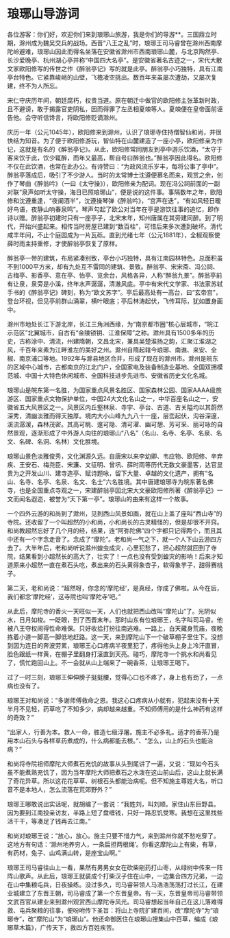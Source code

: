 # 琅琊山导游词  
各位游客：你们好，欢迎你们来到琅琊山旅游，我是你们的导游**。三国鼎立时期，滁州成为魏吴交兵的战场。西晋“八王之乱”时，琅琊王司马睿曾在滁州西南摩陀岭避难，琅琊山因此而得名坐落在安徽省滁州市西南琅琊山麓，与北京陶然亭、长沙爱晚亭、杭州湖心亭并称“中国四大名亭”。是安徽省著名古迹之一，宋代大散文家欧阳修写的传世之作《醉翁亭记》写的就是此亭。醉翁亭小巧独特，具有江南亭台特色。它紧靠峻峭的山壁，飞檐凌空挑出。数百年来虽屡次遭劫，又屡次复建，终不为人所忘。  

宋仁守庆历年间，朝廷腐朽，权贵当道。原在朝迁中做官的欧阳修主张革新时政，且不避谤，敢于揭露官吏阴私，因而得罪了左丞相夏竦等人。夏竦便在皇帝面前诬告他。会守听信馋言，将欧阳修贬谪滁州。  

庆历一年（公元1045年），欧阳修来到滁州，认识了琅琊寺住持僧智仙和尚，并很快结为知音。为了便于欧阳修游玩，智仙特在山麓建造了一座小亭，欧阳修亲为作记，这就是有名的《醉翁亭记》。从此，欧阳修常同朋友到亭中游乐饮酒，“太守于客来饮于此，饮少辄醉，而年又最高，帮自号曰醉翁也。”醉翁亭因此得名。欧阳修不仅在此饮酒，也常在此办公。有诗赞曰：“为政风流乐岁丰，每将公事了亭中”。醉翁亭落成后，吸引了不少游人。当时的太常博士沈遵便慕名而来，观赏之余，创作了琴曲《醉翁吟》（一曰《太守操》），欧阳修亲为配词。现在冯公祠前面的一副对联“泉声如听太守操，海日已照琅琊山”，便是说的这件事。事隔数年之年，欧阳修和沈遵重逢，“夜阑酒半”，沈遵操琴弹《醉翁吟》，“宫声在迭”，“有如风轻日暖好鸟语，夜静山响春泉鸣”。琴声勾起了欧公对当年在亭是游饮往事的追忆，即作诗以赠。醉翁亭初建时只有一座亭子，北宋末年，知州唐属在其旁建同醉。到了明代，开始兴盛起来。相传当时房屋已建到“数百柱”，可惜后来多次遭到破坏。清代咸丰年间，不止个庭园成为一片瓦砾。直到光绪七年（公元1881年），全椒观察使薛时雨主持重修，才使醉翁亭恢复了原样。  

醉翁亭一带的建筑，布局紧凑别致，亭台小巧独特，具有江南园林特色。总面积虽不到1000平方米，却有九处互不雷同的建筑、景致。醉翁亭、宋宋斋、冯公祠、古梅亭、影香亭、意在亭、怡亭、览余台，风格各异，人称“醉翁九景”。醉翁亭前有让泉，泉旁是小溪，终年水声潺潺，清澈风底。亭中有宋代文学家、书法家苏轼手书的《醉翁亭记》碑刻，称为“欧文苏字”。亭后最高处有一高台，曰“玄帝宫”，登台环视，但见亭前群山涌翠，横叶眼底；亭后林涛起伏，飞传耳际，犹如置身画中。  

滁州市地处长江下游北岸，长江三角洲西缘，为“南京都市圈”核心层城市，“皖江示范区”北翼城市，自古有“金陵锁钥、江淮保障”之称。滁州具有1500多年的历史，古称涂中、清流，州建隋朝，文昌北宋，兼具吴楚淮扬之韵，汇聚江淮湖之风，千百年来素为江畔淮左的美好之州。滁州自隋起辖今琅琊、南谯、来安、全椒、南京浦口等地。1992年与滁县地区合并，形成了现在的滁州市。滁州是皖东的区域中心城市，古都南京的江北门户，全国家电及装备制造业基地、全国双拥模范城、中国十大特色休闲城市、全国科技进步先进市、安徽省历史文化名城。  

琅琊山是皖东第一名胜，为国家重点风景名胜区、国家森林公园、国家AAAA级旅游区、国家重点文物保护单位，中国24大文化名山之一，中华百座名山之一，安徽省五大风景区之一。风景区内丘壑林泉、寺宇、亭台、古道、古关隘均以其蔚然深秀，清幽淡雅而得天独厚。境内大小山峰九九八十一座，层峦起伏，沟谷深邃，溪流潺湲，森林茂密。其高可眺、邃可隐、清可濯、幽可憩、芳可采、丽可咏的自然景观，逐渐形成了中外游人向往的琅琊山“八名”（名山、名寺、名亭、名泉、名文、名碑、名洞、名林）文化胜境。  

琅琊山景色淡雅俊秀，文化渊源久远。自唐宋以来李幼卿、韦应物、欧阳修、辛弃疾、王安石、梅尧臣、宋濂、文征明、曾巩、薛时雨等历代无数文豪墨客，达官显贵为之开发山川、建寺造亭、赋诗题咏，留下大量、卓越的文化遗产，拥有“名山、名寺、名亭、名泉、名文、名士”六名胜境。其中唐建琅琊寺为皖东著名佛寺，也是全国重点寺观之一，宋建醉翁亭因北宋大文豪欧阳修所著《醉翁亭记》一文而闻名遐迩，被誉为“天下第一亭”。琅琊山的由来有这样一个故事。  

一个四外云游的和尚到了滁州，见到西山风景如画，就在山上盖了座叫“西山寺”的寺院。还收留了一个叫超然的小和尚，小和尚长的古灵精怪的，但是却很不开窍。和尚教超然忘好了几个月的经，结果，连“阿弥陀佛”四个字都只记得两个，而且其中还有一个字念走音了。念成了“摩陀”。老和尚一气之下，就一个人下山云游四方去了。大半年后，老和尚听说滁州蝗虫成灾，心里犯愁了，担心超然就回到了寺院，结果看到小超然长的高大了，壮实了！一点也没有受到蝗灾的影响！后来才知道原来小超然一直在煮石头吃，煮出来的石头黄得象杏子，软得象芋子，甜得赛桃子。  

第二天，老和尚说：“超然呀，你念的‘摩陀经’，是真经，你成了佛啦。从今在后，我们都念‘摩陀经’，这寺院也叫‘摩陀寺’吧。”  

从此后，摩陀寺的香火一天旺似一天，人们也就把西山改叫“摩陀山”了。光阴似水，日月如梭。一眨眼，到了西晋末年。那时山东有位琅琊王，名字叫司马睿。他被八王夺权闹得性命难保。只好收拾打扮往南逃难。一路上，白天藏身荒庙，夜晚拣着小道一脚高一脚低地赶路。这一天，来到摩陀山下一个破草棚子里住下。没想到因为连日的奔波劳累，琅琊王心口疼病半夜里犯了，疼得他头上身上冷汗直冒，脸色跟纸一样黄，在棚子里翻身打滚直到天亮。碰巧，摩陀寺一个挑水和尚看见了，慌忙跑回山上。不一会就从山上端来了一碗香茶，让琅琊王喝下。  

过了一时三刻，琅琊王伸伸膀子挺挺腰，觉得心口也不疼了，身上也有劲了，一点病也没有了。  

琅琊王对和尚说：“多谢师傅救命之恩。我这心口疼病从小就有，犯起来没有十天半月不见轻，药草吃了不知多少，病却越来越重。不知师傅用的是什么神药有这样的奇效？”  

“出家人，行善为本。救人一命，胜造七级浮屠。施主不必多礼。适才的香茶乃是用本山石头与各样草药煮成的，什么病都能去根。”、“怎么，山上的石头也能治病？”  

和尚将寺院祖师摩陀大师煮石充饥的故事从头到尾讲了一遍，又说：“现如今石头虽不能煮熟充饥了，因为当年摩陀大师把煮石之水泼在这山前山后，这山上就长满了奇花异草。所以这花花草草、树根石头都能治病呢。但不知施主尊姓大名，听口音不是本地人，怎么流落在荒郊野外？”  

琅琊王哪敢说出实话呢，就胡编了一套说：“我姓刘，叫刘顺。家住山东巨野县。因为要到江南投亲访友，半路上短了盘缠钱，只好一路忍饥受寒。我想在这里找些活干干，等凑足了钱再去江南。”  

和尚对琅琊王说：“放心，放心。施主只要不惜力气，来到滁州你就不愁吃穿了。这地方有句话：‘滁州地养穷人，一条扁担两根绳’。你看这摩陀山上有柴，有草，有药材，兔子、山鸡满山转，是座宝山啊。”  

琅琊王司马睿往山上一看，果然有男男女女在砍柴剜药打山枣，从绿树中传来一阵阵山歌声。从此后，琅琊王就装成个打柴汉子住在山中，一边集合四方兄弟，一边在山中集粮屯兵，日夜操练。没过多久，司马睿带领人马浩浩荡荡打过长江，在建业城建立了东晋王朝，司马睿成了第一个东晋皇帝。有一天，东晋皇帝司马睿带领文武百官从建业来到滁州观赏西山摩陀寺风光。司马睿想起当年自己在这儿落难得救、屯兵聚粮的往事，便吩咐传下圣旨：将山上寺院扩建百间，改“摩陀寺”为“琅琊寺”，改“摩陀山”为“琅琊山”。他还命御医住在琅琊山搜集山中百草，编成《琅琊草木篇》，广传天下，救四方百姓疾苦。  
<!-- Last processed: 2025-07-22 03:44:23 -->

